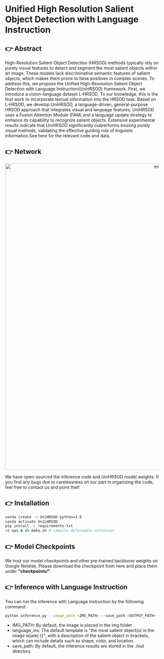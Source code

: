 # **Unified High Resolution Salient Object Detection with Language Instruction**
## 👉 Abstract
High-Resolution Salient Object Detection (HRSOD) methods typically rely on purely visual features to detect and segment the most salient objects within an image. These models lack discriminative semantic features of salient objects, which makes them prone to false positives in complex scenes. To address this, we propose the Unified High-Resolution Salient Object Detection with Language Instruction(UniHRSOD) framework. First, we introduce a vision-language dataset L-HRSOD. To our knowledge, this is the first work to incorporate textual information into the HRSOD task. Based on L-HRSOD, we develop UniHRSOD, a language-driven, general-purpose HRSOD approach that integrates visual and language features. UniHRSOD uses a Fusion Attention Module (FAM) and a language update strategy to enhance its capability to recognize salient objects. Extensive experimental results indicate that UniHRSOD significantly outperforms existing purely visual methods, validating the effective guiding role of linguistic information.See here for the relevant code and data.
## 👉 Network
<p align="center">
    <img width="1000" alt="image" src="https://anonymous.4open.science/r/UniHRSOD-7373/img/Network.png">
</p>
We have open-sourced the inference code and UniHRSOD model weights. If you find any bugs due to carelessness on our part in organizing the code, feel free to contact us and point that!

## 👉 Installation
```sh
conda create -n UniHRSOD python=3.8
conda activate UniLHRSOD
pip install -r requirements.txt
cd ops & sh make.sh # compile deformable attention
```

## 👉 Model Checkpoints

We host our model checkpoints and other pre-trained backbone weights on Google Netdisk,
Please download the checkpoint from here and place them under **"checkpoints/"**.

## 👉 Inference with Language Instruction
You can run the inference with Language Instruction by the following command:
```sh
python inference.py --image_path <IMG_PATH> --save_path <OUTPUT_PATH> --language_ins <'EXPRESSION'> 
```
- IMG_PATH: By default, the image is placed in the img folder
- language_ins: The default template is "the most salient object(s) in the image is(are) {}", with a description of the salient object in brackets, which can include details such as shape, color, and location.
- save_path: By default, the inference results are stored in the ./out directory.


